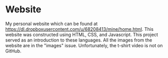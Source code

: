 Website
=======

My personal website which can be found at https://dl.dropboxusercontent.com/u/68208413/mine/home.html. This website was constructed using HTML, CSS, and Javascript. This project served as an introduction to these languages. All the images from the website are in the "images" issue. Unfortunately, the t-shirt video is not on GitHub.

